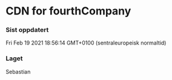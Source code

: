 
# CDN for fourthCompany

### Sist oppdatert 
Fri Feb 19 2021 18:56:14 GMT+0100 (sentraleuropeisk normaltid)
### Laget 
Sebastian
